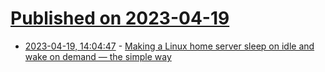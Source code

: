 # [Published on 2023-04-19](index.md)

* [2023-04-19, 14:04:47](https://lobste.rs/s/h9xyrs/making_linux_home_server_sleep_on_idle) - [Making a Linux home server sleep on idle and wake on demand — the simple way](https://dgross.ca/blog/linux-home-server-auto-sleep/)
